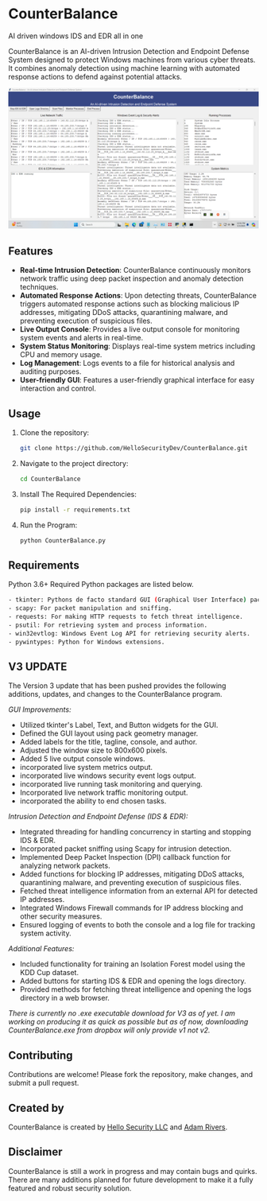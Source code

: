 # CounterBalance
AI driven windows IDS and EDR all in one

CounterBalance is an AI-driven Intrusion Detection and Endpoint Defense System designed to protect Windows machines from various cyber threats. It combines anomaly detection using machine learning with automated response actions to defend against potential attacks.


![CounterBalance Logo](https://github.com/HelloSecurityDev/CounterBalance/blob/main/CounterBalance%20Logo.png)

## Features

- **Real-time Intrusion Detection**: CounterBalance continuously monitors network traffic using deep packet inspection and anomaly detection techniques.
- **Automated Response Actions**: Upon detecting threats, CounterBalance triggers automated response actions such as blocking malicious IP addresses, mitigating DDoS attacks, quarantining malware, and preventing execution of suspicious files.
- **Live Output Console**: Provides a live output console for monitoring system events and alerts in real-time.
- **System Status Monitoring**: Displays real-time system metrics including CPU and memory usage.
- **Log Management**: Logs events to a file for historical analysis and auditing purposes.
- **User-friendly GUI**: Features a user-friendly graphical interface for easy interaction and control.

## Usage

1. Clone the repository:

   ```bash
   git clone https://github.com/HelloSecurityDev/CounterBalance.git
   ```
2. Navigate to the project directory:

   ```bash
   cd CounterBalance
   ```
3. Install The Required Dependencies:

   ```bash
   pip install -r requirements.txt
   ```
4. Run the Program:

   ```bash
   python CounterBalance.py
   ```

## Requirements

Python 3.6+
Required Python packages are listed below.

```bash
- tkinter: Pythons de facto standard GUI (Graphical User Interface) package.
- scapy: For packet manipulation and sniffing.
- requests: For making HTTP requests to fetch threat intelligence.
- psutil: For retrieving system and process information.
- win32evtlog: Windows Event Log API for retrieving security alerts.
- pywintypes: Python for Windows extensions.
```
   
## V3 UPDATE

The Version 3 update that has been pushed provides the following additions, updates, and changes to the CounterBalance program.

*GUI Improvements:*
- Utilized tkinter's Label, Text, and Button widgets for the GUI.
- Defined the GUI layout using pack geometry manager.
- Added labels for the title, tagline, console, and author.
- Adjusted the window size to 800x600 pixels.
- Added 5 live output console windows.
- incorporated live system metrics output.
- incorporated live windows security event logs output.
- incorporated live running task monitoring and querying.
- Incorporated live network traffic monitoring output.
- incorporated the ability to end chosen tasks.

*Intrusion Detection and Endpoint Defense (IDS & EDR):*
- Integrated threading for handling concurrency in starting and stopping IDS & EDR.
- Incorporated packet sniffing using Scapy for intrusion detection.
- Implemented Deep Packet Inspection (DPI) callback function for analyzing network packets.
- Added functions for blocking IP addresses, mitigating DDoS attacks, quarantining malware, and preventing execution of suspicious files.
- Fetched threat intelligence information from an external API for detected IP addresses.
- Integrated Windows Firewall commands for IP address blocking and other security measures.
- Ensured logging of events to both the console and a log file for tracking system activity.

*Additional Features:*
- Included functionality for training an Isolation Forest model using the KDD Cup dataset.
- Added buttons for starting IDS & EDR and opening the logs directory.
- Provided methods for fetching threat intelligence and opening the logs directory in a web browser.

*There is currently no .exe executable download for V3 as of yet. I am working on producing it as quick as possible but as of now, downloading CounterBalance.exe from dropbox will only provide v1 not v2.*

## Contributing

Contributions are welcome! Please fork the repository, make changes, and submit a pull request.

## Created by

CounterBalance is created by [Hello Security LLC](https://www.hellosecurityllc.github.io) and [Adam Rivers](https://www.abtzpro.github.io).

## Disclaimer

CounterBalance is still a work in progress and may contain bugs and quirks. There are many additions planned for future development to make it a fully featured and robust security solution.

